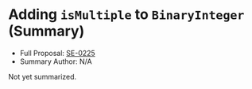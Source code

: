 # Adding `isMultiple` to `BinaryInteger` (Summary)

* Full Proposal: [SE-0225](https://github.com/apple/swift-evolution/blob/main/proposals/0225-binaryinteger-iseven-isodd-ismultiple.md)
* Summary Author: N/A

Not yet summarized.
